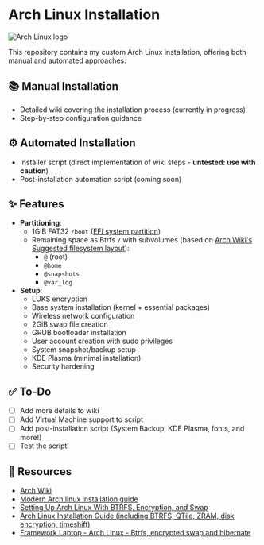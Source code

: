 # Arch Linux Installation
![Arch Linux logo](https://archlinux.org/static/logos/archlinux-logo-light-scalable.svg)

This repository contains my custom Arch Linux installation, offering both manual and automated approaches:

## 📚 Manual Installation
- Detailed wiki covering the installation process (currently in progress)
- Step-by-step configuration guidance

## ⚙️ Automated Installation
- Installer script  (direct implementation of wiki steps - **untested: use with caution**)
- Post-installation automation script (coming soon)

## ✨ Features
- **Partitioning**:
  - 1GiB FAT32 `/boot` ([EFI system partition](https://wiki.archlinux.org/title/EFI_system_partition))
  - Remaining space as Btrfs `/` with subvolumes (based on [Arch Wiki's Suggested filesystem layout](https://wiki.archlinux.org/title/Snapper#Suggested_filesystem_layout)):
    - `@` (root)
    - `@home`
    - `@snapshots`
    - `@var_log`
- **Setup**:
  - LUKS encryption
  - Base system installation (kernel + essential packages)
  - Wireless network configuration
  - 2GiB swap file creation
  - GRUB bootloader installation
  - User account creation with sudo privileges
  - System snapshot/backup setup
  - KDE Plasma (minimal installation)
  - Security hardening

## ✅ To-Do
- [ ] Add more details to wiki
- [ ] Add Virtual Machine support to script
- [ ] Add post-installation script (System Backup, KDE Plasma, fonts, and more!)
- [ ] Test the script!

## 🔗 Resources
- [Arch Wiki](https://wiki.archlinux.org/title/Main_page)
- [Modern Arch linux installation guide](https://gist.github.com/mjkstra/96ce7a5689d753e7a6bdd92cdc169bae)
- [Setting Up Arch Linux With BTRFS, Encryption, and Swap](https://www.codyhou.com/arch-encrypt-swap/)
- [Arch Linux Installation Guide (including BTRFS, QTile, ZRAM, disk encryption, timeshift)](https://youtu.be/Qgg5oNDylG8?si=rHSoV8IB-p6cWzaw)
- [Framework Laptop - Arch Linux - Btrfs, encrypted swap and hibernate](https://www.youtube.com/watch?v=BAQ78pBPjjc)
